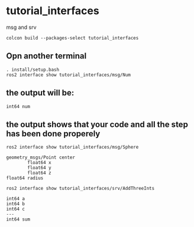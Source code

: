 # tutorial_interfaces
 msg and srv


```
colcon build --packages-select tutorial_interfaces
```
## Opn another terminal

```
. install/setup.bash
ros2 interface show tutorial_interfaces/msg/Num
```
## the output will be:
```
int64 num
```
## the output shows that your code and all the step has been done properely 
```
ros2 interface show tutorial_interfaces/msg/Sphere
```
```
geometry_msgs/Point center
        float64 x
        float64 y
        float64 z
float64 radius
```

```
ros2 interface show tutorial_interfaces/srv/AddThreeInts
```

```
int64 a
int64 b
int64 c
---
int64 sum
```
